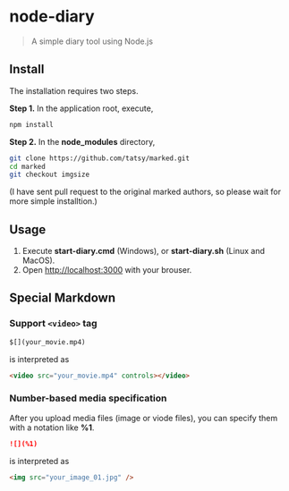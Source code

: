 node-diary
===

> A simple diary tool using Node.js

## Install

The installation requires two steps.

__Step 1.__ In the application root, execute,
```bash
npm install
```

__Step 2.__ In the __node_modules__ directory,
```bash
git clone https://github.com/tatsy/marked.git
cd marked
git checkout imgsize
```

(I have sent pull request to the original marked authors, so please wait for more simple installtion.)

## Usage

1. Execute **start-diary.cmd** (Windows), or **start-diary.sh** (Linux and MacOS).
2. Open [http://localhost:3000]() with your brouser.

## Special Markdown

### Support ```<video>``` tag

```markdown
$[](your_movie.mp4)
```

is interpreted as

```html
<video src="your_movie.mp4" controls></video>
```
### Number-based media specification

After you upload media files (image or viode files), you can specify them with a notation like __%1__.

```markdown
![](%1)
```

is interpreted as

```html
<img src="your_image_01.jpg" />
```
